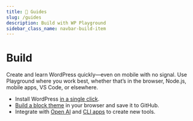 ```yaml
---
title: 📖 Guides
slug: /guides
description: Build with WP Playground
sidebar_class_name: navbar-build-item
---
```


# Build

Create and learn WordPress quickly—even on mobile with no signal. Use Playground where you work best, whether that’s in the browser, Node.js, mobile apps, VS Code, or elsewhere.

-   Install WordPress [in a single click](#).
-   [Build a block theme](https://youtu.be/gKrij8V3nK0?si=Jz7Dhe3RvxUMl9Cn&t=2488) in your browser and save it to GitHub.
-   Integrate with [Open AI](https://make.wordpress.org/polyglots/2023/05/08/translate-live-updates-to-the-translation-playground/) and [CLI apps](https://wordpress.github.io/wordpress-playground/local-development/php-wasm-node) to create new tools.
